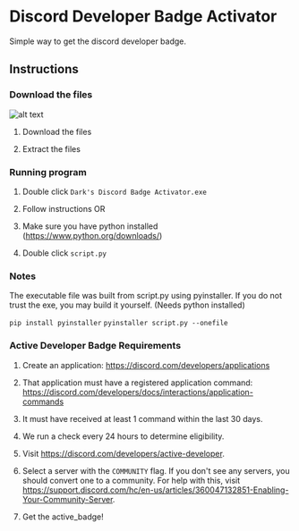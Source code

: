 #  Discord Developer Badge Activator

Simple way to get the discord developer badge.

  

##  Instructions

###  Download the files

![alt text](https://i.imgur.com/wcCDt1g.png)

1. Download the files

2. Extract the files

  

###  Running program

1. Double click `Dark's Discord Badge Activator.exe`

3. Follow instructions
OR
4. Make sure you have python installed (https://www.python.org/downloads/)

5. Double click `script.py`

  ### Notes
  The executable file was built from script.py using pyinstaller. If you do not trust the exe, you may build it yourself.  (Needs python installed)
  
`pip install pyinstaller`
`pyinstaller script.py --onefile`

###  Active Developer Badge Requirements

1. Create an application: https://discord.com/developers/applications

2. That application must have a registered application command: https://discord.com/developers/docs/interactions/application-commands

3. It must have received at least 1 command within the last 30 days.

4. We run a check every 24 hours to determine eligibility.

5. Visit https://discord.com/developers/active-developer.

6. Select a server with the `COMMUNITY` flag. If you don't see any servers, you should convert one to a community. For help with this, visit https://support.discord.com/hc/en-us/articles/360047132851-Enabling-Your-Community-Server.

7. Get the active_badge!